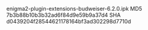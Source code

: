 enigma2-plugin-extensions-budweiser-6.2.0.ipk
MD5 7b3b88b10b3b32ad6f84d9e59b9a37d4
SHA d0439204f28544621178164bf3ad302298d7710d

